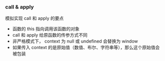 ### call & apply
模拟实现 call 和 apply 的要点
- 函数的 this 指向调用该函数的对象
- call 和 apply 给原函数的传参方式不同
- 非严格模式下， context 为 null 或 undefined 会替换为 window
- 如果传入 context 的是原始值（数值、布尔、字符串等），那么这个原始值会被包装